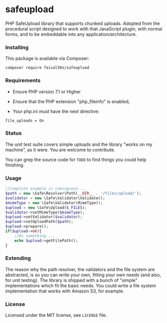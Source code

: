 # safeupload

PHP SafeUpload library that supports chunked uploads. Adopted from the
procedural script designed to work
with that JavaScript plugin, with normal forms, and to be embeddable into
any application/architecture.

### Installing

This package is available via Composer:

```
composer require faisal50x/safeupload
```

### Requirements

-   Ensure PHP version 7.1 or Higher
-   Ensure that the PHP extension "php_fileinfo" is enabled;

-   Your php.ini must have the next directive:

`file_uploads = On`

### Status

The unit test suite covers simple uploads and the library "works on my machine", as it were. You are welcome to contribute.

You can grep the source code for `TODO` to find things you could help finishing.

### Usage

```php
//Complete example is comingsoon...
$path = new \Safe\Resolver\Path(__DIR__ . '/files/upload/');
$validator = new \Safe\Validator\Validate();
$mimeType = new \Safe\Validator\MimeType();
$upload = new \Safe\Upload($_FILES);
$validator->setMimeType($mimeType);
$upload->setValidator($validator);
$upload->setUploadPath($path);
$upload->prepare();
if($upload->ok){
    //Do something ...
    echo $upload->getFilePath();
}
```

### Extending

The reason why the path resolver, the validators and the file system are
abstracted, is so you can write your own, fitting your own needs (and also,
for unit testing). The library is shipped with a bunch of "simple"
implementations which fit the basic needs. You could write a file system
implementation that works with Amazon S3, for example.

### License

Licensed under the MIT license, see `LICENSE` file.
